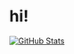 # hi!

[![GitHub Stats](https://github-readme-stats.vercel.app/api?username=nnmrts)](https://github.com/nnmrts/github-readme-stats)
